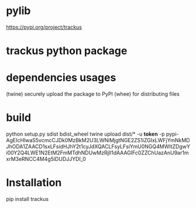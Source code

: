 # pylib

https://pypi.org/project/trackus

# trackus python package

# dependencies usages
(twine) securely upload the package to PyPI
(whee) for distributing files

# build
python setup.py sdist bdist_wheel
twine upload dist/* -u __token__ -p pypi-AgEIcHlwaS5vcmcCJDk0MzBkM2U3LWNiMjgtNGE2ZS1iZGIxLWFjYmNkMDJhODA1ZAACD1sxLFsidHJhY2t1cyJdXQACLFsyLFsiYmU0NGQ4MWItZDgwYi00Y2Q4LWE1N2EtM2FmMTdhNDUwMzRjIl1dAAAGIFc0ZZChUazAnU9ar1mxrM3eRNCC4M4g5iDUDJJYDI_0

# Installation
pip install trackus